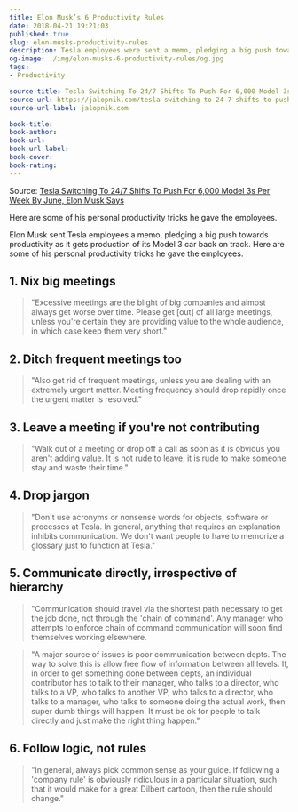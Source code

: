 ```yaml
---
title: Elon Musk’s 6 Productivity Rules
date: 2018-04-21 19:21:03
published: true
slug: elon-musks-productivity-rules
description: Tesla employees were sent a memo, pledging a big push towards productivity as it gets production of its Model 3 car back on track.
og-image: ./img/elon-musks-6-productivity-rules/og.jpg
tags: 
- Productivity

source-title: Tesla Switching To 24/7 Shifts To Push For 6,000 Model 3s Per Week By June, Elon Musk Says
source-url: https://jalopnik.com/tesla-switching-to-24-7-shifts-to-push-for-6-000-model-1825335216
source-url-label: jalopnik.com

book-title:
book-author:
book-url:
book-url-label:
book-cover:
book-rating:
---
```


Source: [Tesla Switching To 24/7 Shifts To Push For 6,000 Model 3s Per Week By June, Elon Musk Says](https://jalopnik.com/tesla-switching-to-24-7-shifts-to-push-for-6-000-model-1825335216)

<p class="text-lg">Here are some of his personal productivity tricks he gave the employees.</p>

Elon Musk sent Tesla employees a memo, pledging a big push towards productivity as it gets production of its Model 3 car back on track. Here are some of his personal productivity tricks he gave the employees.

## 1. Nix big meetings

> "Excessive meetings are the blight of big companies and almost always get worse over time. Please get [out] of all large meetings, unless you're certain they are providing value to the whole audience, in which case keep them very short."

## 2. Ditch frequent meetings too

> "Also get rid of frequent meetings, unless you are dealing with an extremely urgent matter. Meeting frequency should drop rapidly once the urgent matter is resolved."

## 3. Leave a meeting if you're not contributing

> "Walk out of a meeting or drop off a call as soon as it is obvious you aren't adding value. It is not rude to leave, it is rude to make someone stay and waste their time."

## 4. Drop jargon

> "Don't use acronyms or nonsense words for objects, software or processes at Tesla. In general, anything that requires an explanation inhibits communication. We don't want people to have to memorize a glossary just to function at Tesla."

## 5. Communicate directly, irrespective of hierarchy

> "Communication should travel via the shortest path necessary to get the job done, not through the 'chain of command'. Any manager who attempts to enforce chain of command communication will soon find themselves working elsewhere.

> "A major source of issues is poor communication between depts. The way to solve this is allow free flow of information between all levels. If, in order to get something done between depts, an individual contributor has to talk to their manager, who talks to a director, who talks to a VP, who talks to another VP, who talks to a director, who talks to a manager, who talks to someone doing the actual work, then super dumb things will happen. It must be ok for people to talk directly and just make the right thing happen."

## 6. Follow logic, not rules

> "In general, always pick common sense as your guide. If following a 'company rule' is obviously ridiculous in a particular situation, such that it would make for a great Dilbert cartoon, then the rule should change."

